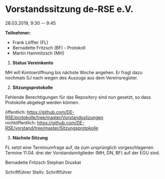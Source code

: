 # Vorstandssitzung de-RSE e.V.

28.03.2019, 9:30 -- 9:45

**Teilnehmer:**

- Frank Löffler (FL)
- Bernadette Fritzsch (BF) - Protokoll
- Martin Hammitzsch (MH)

1.  **Status Vereinkonto**

MH will Kontoeröffnung bis nächste Woche angehen. Er fragt dazu nochmals
SJ nach wegen des Auszugs aus dem Vereinsregister.

2.  **Sitzungsprotokolle**

Fehlende Berechtigungen für das Repository sind nun gesetzt, so dass
Protokolle abgelegt werden können.

öffentlich:
<https://github.com/DE-RSE/protokolle/tree/master/Vorstandssitzungen>\
nichtöffentlich:
<https://github.com/DE-RSE/vorstand/tree/master/Sitzungsprotokolle>

3.  **Nächste Sitzung**

FL setzt eine Terminumfrage auf, da zum ursprünglich vorgeschlagenen
Termine 11.04. drei der Vorstandsmitglieder (MH, DN, BF) auf der EGU
sind.

Bernadette Fritzsch Stephan Druskat

Schriftführer Stellv. Schriftführer
